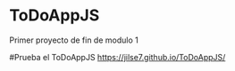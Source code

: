 # ToDoAppJS
Primer proyecto de fin de modulo 1

#Prueba el ToDoAppJS
https://jilse7.github.io/ToDoAppJS/
